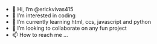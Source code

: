 - 👋 Hi, I’m @erickvivas415
- 👀 I’m interested in coding
- 🌱 I’m currently learning html, ccs, javascript and python
- 💞️ I’m looking to collaborate on any fun project
- 📫 How to reach me ...

<!---
erickvivas415/erickvivas415 is a ✨ special ✨ repository because its `README.md` (this file) appears on your GitHub profile.
You can click the Preview link to take a look at your changes.
--->
